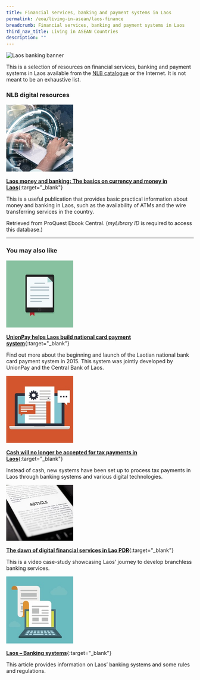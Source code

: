 ```yaml
---
title: Financial services, banking and payment systems in Laos
permalink: /eoa/living-in-asean/laos-finance
breadcrumb: Financial services, banking and payment systems in Laos
third_nav_title: Living in ASEAN Countries
description: ""
---
```




<img src="/images/asean-living/ASEAN-Laos-Banking.jpg" alt="Laos banking banner" style="width:800px;" />

This is a selection of resources on financial services, banking and payment systems in Laos available from the [NLB catalogue](http://catalogue.nlb.gov.sg/) or the Internet.  It is not meant to be an exhaustive list.

### **NLB digital resources**

<img src="/images/resources/Database 2.jpg" style="width:180px;" />

[**Laos money and banking: The basics on currency and money in Laos**](http://eresources.nlb.gov.sg/Main/Browse?startsWith=p){:target="_blank"}

This is a useful publication that provides basic practical information about money and banking in Laos, such as the availability of ATMs and the wire transferring services in the country.

Retrieved from ProQuest Ebook Central. (*myLibrary ID* is required to access this database.)

---

### **You may also like**

<img src="/images/resources/Article 2.jpg" style="width:180px;" />

[**UnionPay helps Laos build national card payment system**](http://www.globaltimes.cn/content/955732.shtml){:target="_blank"}

Find out more about the beginning and launch of the Laotian national bank card payment system in 2015. This system was jointly developed by UnionPay and the Central Bank of Laos.

<img src="/images/resources/Article 4.jpg" style="width:180px;" />

[**Cash will no longer be accepted for tax payments in Laos**](https://laotiantimes.com/2017/04/29/cash-no-longer-accepted-tax-payments/){:target="_blank"}

Instead of cash, new systems have been set up to process tax payments in Laos through banking systems and various digital technologies.

<img src="/images/resources/Article 3.jpg" style="width:180px;" />

[**The dawn of digital financial services in Lao PDR**](http://mm4p.uncdf.org/dawn-digital-financial-services-lao-pdr){:target="_blank"}

This is a video case-study showcasing Laos’ journey to develop branchless banking services.

<img src="/images/resources/Article 1.jpg" style="width:180px;" />

[**Laos – Banking systems**](https://www.export.gov/article?id=Laos-Banking-Systems){:target="_blank"}

This article provides information on Laos’ banking systems and some rules and regulations.